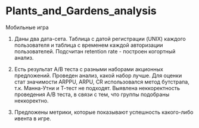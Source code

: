 # Plants_and_Gardens_analysis

Мобильные игра


1.   Даны два дата-сета. Таблица с датой регистрации (UNIX) каждого пользователя и таблица с временем каждой авторизации пользователей.
    Подсчитан retention rate - построен когортный анализ.

2.   Есть результат A/B теста с разными наборами акционных предложений. Проведен анализ, какой набор лучше. Для оценки стат значимости ARPPU, ARPU, CR использовался метод бутстрапа, т.к. Манна-Утни и Т-тест не подходят. Выявлена неккоректность проведения A/B теста, в связи с тем, что группы подобраны неккоректно.

3.   Предложены метрики, которые показывают успешность какого-либо ивента в игре.
